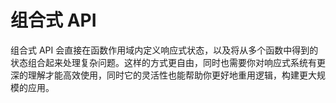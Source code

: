 # 组合式 API

组合式 API 会直接在函数作用域内定义响应式状态，以及将从多个函数中得到的状态组合起来处理复杂问题。这样的方式更自由，同时也需要你对响应式系统有更深的理解才能高效使用，同时它的灵活性也能帮助你更好地重用逻辑，构建更大规模的应用。
